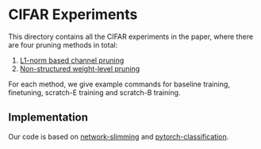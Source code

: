 # CIFAR Experiments
This directory contains all the CIFAR experiments in the paper, where there are four pruning methods in total:  

1. [L1-norm based channel pruning](https://arxiv.org/abs/1608.08710)
2. [Non-structured weight-level pruning](https://arxiv.org/abs/1506.02626)

For each method, we give example commands for baseline training, finetuning, scratch-E training and scratch-B training.  

## Implementation
Our code is based on [network-slimming](https://github.com/Eric-mingjie/network-slimming) and [pytorch-classification](https://github.com/bearpaw/pytorch-classification).  
